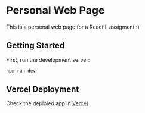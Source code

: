 # Personal Web Page

This is a personal web page for a React II assigment :)

## Getting Started

First, run the development server:

```bash
npm run dev
```

## Vercel Deployment

Check the deploied app in [Vercel](https://mjason.vercel.app/)
